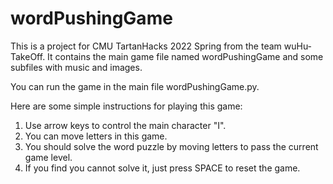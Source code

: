# wordPushingGame
This is a project for CMU TartanHacks 2022 Spring from the team wuHu-TakeOff.
It contains the main game file named wordPushingGame and some subfiles with music and images.

You can run the game in the main file wordPushingGame.py.

Here are some simple instructions for playing this game:
1. Use arrow keys to control the main character "I".
2. You can move letters in this game.
3. You should solve the word puzzle by moving letters to pass the current game level.
4. If you find you cannot solve it, just press SPACE to reset the game.

